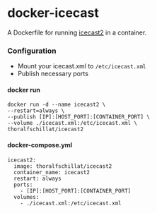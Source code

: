 # docker-icecast

A Dockerfile for running [icecast2](https://icecast.org/) in a container.

### Configuration
- Mount your icecast.xml to `/etc/icecast.xml`
- Publish necessary ports

#### docker run
```
docker run -d --name icecast2 \ 
--restart=always \
--publish [IP]:[HOST_PORT]:[CONTAINER_PORT] \
--volume ./icecast.xml:/etc/icecast.xml \
thoralfschillat/icecast2
```

#### docker-compose.yml
```
icecast2:
  image: thoralfschillat/icecast2
  container_name: icecast2
  restart: always
  ports:
    - [IP]:[HOST_PORT]:[CONTAINER_PORT]
  volumes:
    - ./icecast.xml:/etc/icecast.xml
```